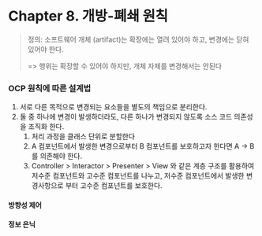 # Chapter 8. 개방-폐쇄 원칙

> 정의: 소프트웨어 개체 (artifact)는 확장에는 열려 있어야 하고, 변경에는 닫혀 있어야 한다.
>
> => 행위는 확장할 수 있어야 하지만, 개체 자체를 변경해서는 안된다



### OCP 원칙에 따른 설계법

1. 서로 다른 목적으로 변경되는 요소들을 별도의 책임으로 분리한다.
2. 둘 중 하나에 변경이 발생하더라도, 다른 하나가 변경되지 않도록 소스 코드 의존성을 조직화 한다.
   1. 처리 과정을 클래스 단위로 분할한다
   2. A 컴포넌트에서 발생한 변경으로부터 B 컴포넌트를 보호하고자 한다면 A -> B를 의존해야 한다.
   3. Controller > Interactor > Presenter > View 와 같은 계층 구조를 활용하여 저수준 컴포넌트와 고수준 컴포넌트를 나누고,
      저수준 컴포넌트에서 발생한 변경사항으로 부터 고수준 컴포넌트를 보호한다.



#### 방향성 제어

#### 정보 은닉

